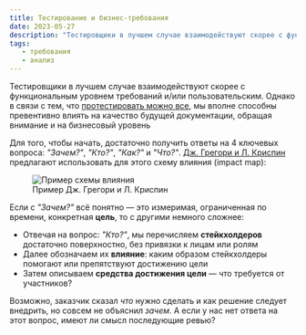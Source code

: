 ```yaml
---
title: Тестирование и бизнес-требования
date: 2023-05-27
description: "Тестировщики в лучшем случае взаимодействуют скорее с функциональным уровнем требований и/или пользовательским. Однако в связи с тем, что протестировать можно все, мы вполне способны превентивно влиять на качество будущей документации, обращая внимание и на бизнесовый уровень"
tags:
   - требования
   - анализ
---
```


Тестировщики в лучшем случае взаимодействуют скорее с функциональным уровнем требований и/или пользовательским. Однако в связи с тем, что [протестировать можно все](https://habr.com/ru/articles/193902/), мы вполне способны превентивно влиять на качество будущей документации, обращая внимание и на бизнесовый уровень

Для того, чтобы начать, достаточно получить ответы на 4 ключевых вопроса: *"Зачем?"*, *"Кто?"*, *"Как?"* и *"Что?"*. [Дж. Грегори и Л. Криспин](https://www.ozon.ru/product/agile-testirovanie-obuchayushchiy-kurs-dlya-vsey-komandy-267303800/?asb=AF32iknIXFmozRDl7ddUkXPNbQ4UxcNgh9p9dfEG87A%253D&asb2=a4gVpaz2fD3qE46cc0BDLcoshbhwbtfkI6rje5SRF9nCrFl39a4Ee3iqU5mHZ8Bm&avtc=1&avte=2&avts=1685189877&keywords=Agile-%D1%82%D0%B5%D1%81%D1%82%D0%B8%D1%80%D0%BE%D0%B2%D0%B0%D0%BD%D0%B8%D0%B5.+%D0%9E%D0%B1%D1%83%D1%87%D0%B0%D1%8E%D1%89%D0%B8%D0%B9+%D0%BA%D1%83%D1%80%D1%81+%D0%B4%D0%BB%D1%8F+%D0%B2%D1%81%D0%B5%D0%B9+%D0%BA%D0%BE%D0%BC%D0%B0%D0%BD%D0%B4%D1%8B&sh=rCIs392Jag) предлагают использовать для этого схему влияния (impact map):

<figure>
<img src="/images/impact-map.png" alt="Пример схемы влияния">
<figcaption>Пример  Дж. Грегори и Л. Криспин</figcaption>
</figure>

Если с *"Зачем?"* всё понятно — это измеримая, ограниченная по времени, конкретная **цель**, то c другими немного сложнее:
- Отвечая на вопрос: *"Кто?"*, мы перечисляем **стейкхолдеров** достаточно поверхностно, без привязки к лицам или ролям   
- Далее обозначаем их **влияние**: каким образом стейкхолдеры помогают или препятствуют достижению цели
- Затем описываем **средства достижения цели** — что требуется от участников?

Возможно, заказчик сказал *что* нужно сделать и как решение следует внедрить, но совсем не объяснил *зачем*. А если у нас нет ответа на этот вопрос, имеют ли смысл последующие ревью?
